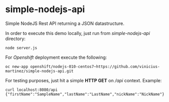 # simple-nodejs-api

Simple NodeJS Rest API returning a JSON datastructure.

In order to execute this demo locally, just run from *simple-nodejs-api* directory:

```
node server.js
```

For *Openshift*  deployment execute the following:
```
oc new-app openshift/nodejs-010-centos7~https://github.com/vinicius-martinez/simple-nodejs-api.git
```

For testing purposes, just hit a simple **HTTP GET** on */api* context. Example:
```
curl localhost:8080/api
{"firstName":"SampleName","lastName":"LastName","nickName":"NickName"}
```